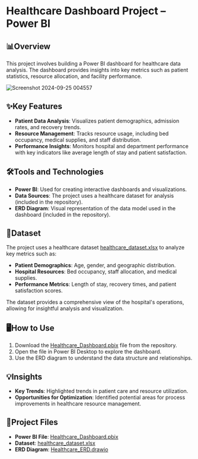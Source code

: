 # Healthcare Dashboard Project – Power BI

## 📊Overview
This project involves building a Power BI dashboard for healthcare data analysis. The dashboard provides insights into key metrics such as patient statistics, resource allocation, and facility performance.

![Screenshot 2024-09-25 004557](https://github.com/user-attachments/assets/81899f83-5253-41d4-bc7f-51e4d0a6f808)


## ✨Key Features
- **Patient Data Analysis**: Visualizes patient demographics, admission rates, and recovery trends.
- **Resource Management**: Tracks resource usage, including bed occupancy, medical supplies, and staff distribution.
- **Performance Insights**: Monitors hospital and department performance with key indicators like average length of stay and patient satisfaction.

## 🛠️Tools and Technologies
- **Power BI**: Used for creating interactive dashboards and visualizations.
- **Data Sources**: The project uses a healthcare dataset for analysis (included in the repository).
- **ERD Diagram**: Visual representation of the data model used in the dashboard (included in the repository).

## 📁Dataset
The project uses a healthcare dataset [healthcare_dataset.xlsx]((https://github.com/codewithhusan/Healthcare-Dashboard-PowerBI/blob/main/healthcare_dataset.xlsx)) to analyze key metrics such as:
- **Patient Demographics**: Age, gender, and geographic distribution.
- **Hospital Resources**: Bed occupancy, staff allocation, and medical supplies.
- **Performance Metrics**: Length of stay, recovery times, and patient satisfaction scores.

The dataset provides a comprehensive view of the hospital's operations, allowing for insightful analysis and visualization.

## 🖥️How to Use
1. Download the [Healthcare_Dashboard.pbix]((https://github.com/codewithhusan/Healthcare-Dashboard-PowerBI/blob/main/healthcare_dataset_dashboard.pbix)) file from the repository.
2. Open the file in Power BI Desktop to explore the dashboard.
3. Use the ERD diagram to understand the data structure and relationships.

## 💡Insights
- **Key Trends**: Highlighted trends in patient care and resource utilization.
- **Opportunities for Optimization**: Identified potential areas for process improvements in healthcare resource management.

## 📂Project Files
- **Power BI File**: [Healthcare_Dashboard.pbix]((https://github.com/codewithhusan/Healthcare-Dashboard-PowerBI/blob/main/healthcare_dataset_dashboard.pbix))
- **Dataset**: [healthcare_dataset.xlsx]((https://github.com/codewithhusan/Healthcare-Dashboard-PowerBI/blob/main/healthcare_dataset.xlsx))
- **ERD Diagram**: [Healthcare_ERD.drawio]((https://github.com/codewithhusan/Healthcare-Dashboard-PowerBI/blob/main/Healthcare_dataset_draw.io.jpg))

